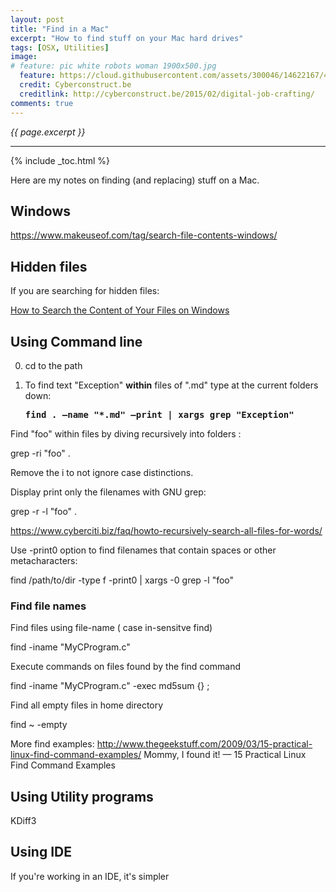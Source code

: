 ```yaml
---
layout: post
title: "Find in a Mac"
excerpt: "How to find stuff on your Mac hard drives"
tags: [OSX, Utilities]
image:
# feature: pic white robots woman 1900x500.jpg
  feature: https://cloud.githubusercontent.com/assets/300046/14622167/45abd918-0585-11e6-8537-a58e0b55e3ec.jpg
  credit: Cyberconstruct.be
  creditlink: http://cyberconstruct.be/2015/02/digital-job-crafting/
comments: true
---
```

<i>{{ page.excerpt }}</i>
<hr />

{% include _toc.html %}

Here are my notes on finding (and replacing) stuff on a Mac.


## Windows

https://www.makeuseof.com/tag/search-file-contents-windows/

## Hidden files

If you are searching for hidden files:

   <a target="_blank" href="http://ianlunn.co.uk/articles/quickly-showhide-hidden-files-mac-os-x-mavericks/">
   How to Search the Content of Your Files on Windows</a>

## Using Command line

0. cd to the path

0. To find text "Exception" <strong>within</strong> 
   files of ".md" type at the current folders down:

   <tt><strong>
   find . –name "*.md" –print | xargs grep "Exception"
   </strong></tt>

Find "foo" within files by diving recursively into folders :

   grep -ri "foo" .

   Remove the i to not ignore case distinctions.

Display print only the filenames with GNU grep:

   grep -r -l "foo" .

   https://www.cyberciti.biz/faq/howto-recursively-search-all-files-for-words/

Use -print0 option to find filenames that contain spaces or other metacharacters:

   find /path/to/dir -type f -print0 | xargs -0 grep -l "foo"


### Find file names

Find files using file-name ( case in-sensitve find)

   find -iname "MyCProgram.c"

Execute commands on files found by the find command

   find -iname "MyCProgram.c" -exec md5sum {} \;

Find all empty files in home directory

   find ~ -empty

More find examples: 
http://www.thegeekstuff.com/2009/03/15-practical-linux-find-command-examples/
Mommy, I found it! — 15 Practical Linux Find Command Examples


## Using Utility programs

KDiff3


## Using IDE

If you're working in an IDE, it's simpler

